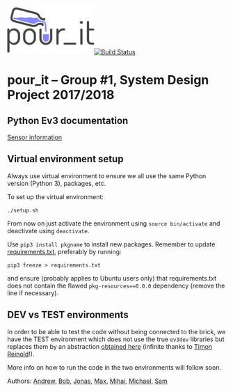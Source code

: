 <img src="logo/logo.png" width="200" alt="pour_it logo" style="display: block" align="left">

<br/><br/>
<br/><br/>

[![Build Status](https://travis-ci.org/samsucik/pour_it.svg?branch=master)](https://travis-ci.org/samsucik/pour_it)

# pour_it – Group #1, System Design Project 2017/2018

## Python Ev3 documentation
[Sensor information](https://sites.google.com/site/ev3python/learn_ev3_python/using-sensors)

## Virtual environment setup
Always use virtual environment to ensure we all use the same Python version (Python 3), packages, etc.

To set up the virtual environment:
```{r, engine='bash'}
./setup.sh
```

From now on just activate the environment using ```source bin/activate``` and deactivate using ```deactivate```.

Use ```pip3 install pkgname``` to install new packages. Remember to update [requirements.txt](./requirements.txt), preferably by running:
```{r, engine='bash'}
pip3 freeze > requirements.txt
```

and ensure (probably applies to Ubuntu users only) that requirements.txt does not contain the flawed ```pkg-resources==0.0.0``` dependency (remove the line if necessary).

## DEV vs TEST environments
In order to be able to test the code without being connected to the brick, we have the TEST environment which does not use the true ```ev3dev``` libraries but replaces them by an abstraction [obtained here](https://gitlab.com/ev3py/ev3py-runlocal) (infinite thanks to [Timon Reinold](https://gitlab.com/users/tirei/contributed)!).

More info on how to run the code in the two environments will follow soon.

Authors: [Andrew](https://github.com/Andrew-lindsay), [Bob](http://bob.com/), [Jonas](https://github.com/Jonuxs), [Max](https://github.com/mgirkins), [Mihai](https://github.com/MihaiAC), [Michael](https://github.com/mmaclennan4), [Sam](https://github.com/samsucik)
